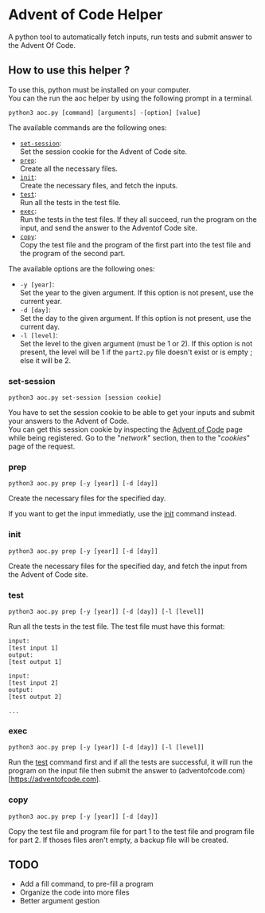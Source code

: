 # Advent of Code Helper

A python tool to automatically fetch inputs, run tests and submit answer to the Advent Of Code.

## How to use this helper ?

To use this, python must be installed on your computer.  
You can the run the aoc helper by using the following prompt in a terminal.

```
python3 aoc.py [command] [arguments] -[option] [value]
```

The available commands are the following ones:
- [`set-session`](#set-session):  
    Set the session cookie for the Advent of Code site.
- [`prep`](#prep):  
    Create all the necessary files.
- [`init`](#init):  
    Create the necessary files, and fetch the inputs.
- [`test`](#test):  
    Run all the tests in the test file.
- [`exec`](#exec):  
    Run the tests in the test files. If they all succeed, run the program on the input, and send the answer to the Adventof Code site.
- [`copy`](#copy):  
    Copy the test file and the program of the first part into the test file and the program of the second part.

The available options are the following ones:
- `-y [year]`:  
    Set the year to the given argument. If this option is not present, use the current year.
- `-d [day]`:  
    Set the day to the given argument. If this option is not present, use the current day.
- `-l [level]`:  
    Set the level to the given argument (must be 1 or 2). If this option is not present, the level will be 1 if the `part2.py` file doesn't exist or is empty ; else it will be 2.

### set-session

`python3 aoc.py set-session [session cookie]`

You have to set the session cookie to be able to get your inputs and submit your answers to the Advent of Code.  
You can get this session cookie by inspecting the [Advent of Code](https://adventofcode.com) page while being registered. Go to the "*network*" section, then to the "*cookies*" page of the request.


### prep

`python3 aoc.py prep [-y [year]] [-d [day]]`

Create the necessary files for the specified day.

If you want to get the input immediatly, use the [init](#init) command instead.


### init

`python3 aoc.py prep [-y [year]] [-d [day]]`

Create the necessary files for the specified day, and fetch the input from the Advent of Code site.


### test

`python3 aoc.py prep [-y [year]] [-d [day]] [-l [level]]`

Run all the tests in the test file. The test file must have this format:

```
input:
[test input 1]
output:
[test output 1]

input:
[test input 2]
output:
[test output 2]

...
```

### exec

`python3 aoc.py prep [-y [year]] [-d [day]] [-l [level]]`

Run the [test](#test) command first and if all the tests are successful, it will run the program on the input file then submit the answer to (adventofcode.com)[https://adventofcode.com].


### copy

`python3 aoc.py prep [-y [year]] [-d [day]]`

Copy the test file and program file for part 1 to the test file and program file for part 2. If thoses files aren't empty, a backup file will be created.


## TODO

- Add a fill command, to pre-fill a program
- Organize the code into more files
- Better argument gestion
